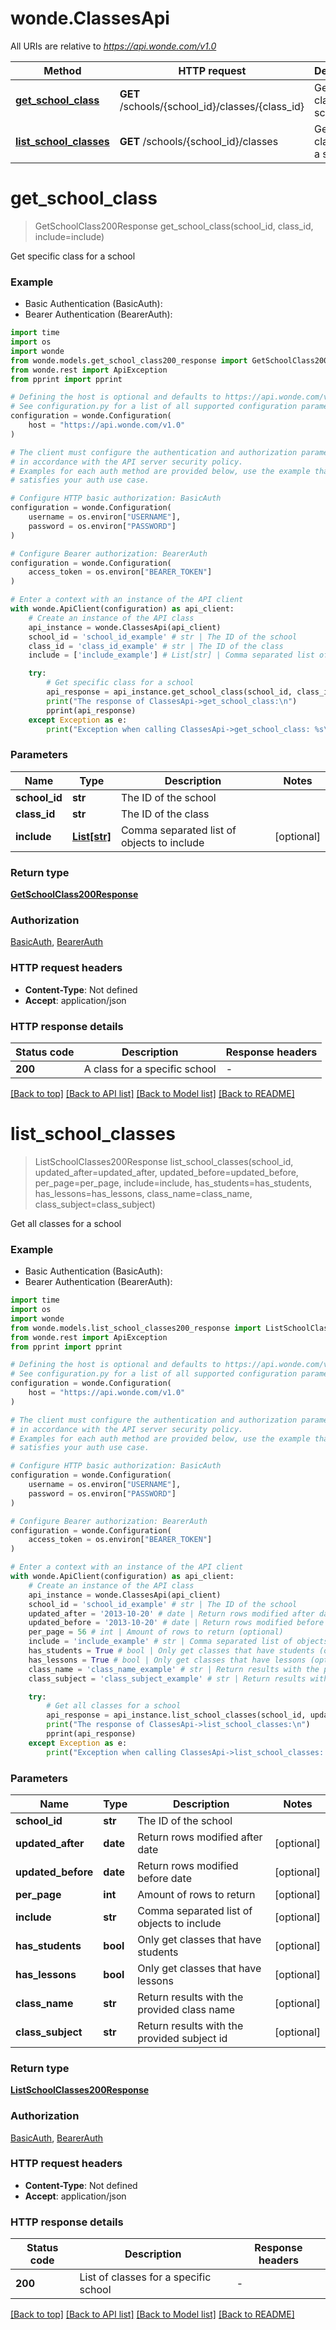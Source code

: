 # wonde.ClassesApi

All URIs are relative to *https://api.wonde.com/v1.0*

Method | HTTP request | Description
------------- | ------------- | -------------
[**get_school_class**](ClassesApi.md#get_school_class) | **GET** /schools/{school_id}/classes/{class_id} | Get specific class for a school
[**list_school_classes**](ClassesApi.md#list_school_classes) | **GET** /schools/{school_id}/classes | Get all classes for a school


# **get_school_class**
> GetSchoolClass200Response get_school_class(school_id, class_id, include=include)

Get specific class for a school

### Example

* Basic Authentication (BasicAuth):
* Bearer Authentication (BearerAuth):
```python
import time
import os
import wonde
from wonde.models.get_school_class200_response import GetSchoolClass200Response
from wonde.rest import ApiException
from pprint import pprint

# Defining the host is optional and defaults to https://api.wonde.com/v1.0
# See configuration.py for a list of all supported configuration parameters.
configuration = wonde.Configuration(
    host = "https://api.wonde.com/v1.0"
)

# The client must configure the authentication and authorization parameters
# in accordance with the API server security policy.
# Examples for each auth method are provided below, use the example that
# satisfies your auth use case.

# Configure HTTP basic authorization: BasicAuth
configuration = wonde.Configuration(
    username = os.environ["USERNAME"],
    password = os.environ["PASSWORD"]
)

# Configure Bearer authorization: BearerAuth
configuration = wonde.Configuration(
    access_token = os.environ["BEARER_TOKEN"]
)

# Enter a context with an instance of the API client
with wonde.ApiClient(configuration) as api_client:
    # Create an instance of the API class
    api_instance = wonde.ClassesApi(api_client)
    school_id = 'school_id_example' # str | The ID of the school
    class_id = 'class_id_example' # str | The ID of the class
    include = ['include_example'] # List[str] | Comma separated list of objects to include (optional)

    try:
        # Get specific class for a school
        api_response = api_instance.get_school_class(school_id, class_id, include=include)
        print("The response of ClassesApi->get_school_class:\n")
        pprint(api_response)
    except Exception as e:
        print("Exception when calling ClassesApi->get_school_class: %s\n" % e)
```


### Parameters

Name | Type | Description  | Notes
------------- | ------------- | ------------- | -------------
 **school_id** | **str**| The ID of the school | 
 **class_id** | **str**| The ID of the class | 
 **include** | [**List[str]**](str.md)| Comma separated list of objects to include | [optional] 

### Return type

[**GetSchoolClass200Response**](GetSchoolClass200Response.md)

### Authorization

[BasicAuth](../README.md#BasicAuth), [BearerAuth](../README.md#BearerAuth)

### HTTP request headers

 - **Content-Type**: Not defined
 - **Accept**: application/json

### HTTP response details
| Status code | Description | Response headers |
|-------------|-------------|------------------|
**200** | A class for a specific school |  -  |

[[Back to top]](#) [[Back to API list]](../README.md#documentation-for-api-endpoints) [[Back to Model list]](../README.md#documentation-for-models) [[Back to README]](../README.md)

# **list_school_classes**
> ListSchoolClasses200Response list_school_classes(school_id, updated_after=updated_after, updated_before=updated_before, per_page=per_page, include=include, has_students=has_students, has_lessons=has_lessons, class_name=class_name, class_subject=class_subject)

Get all classes for a school

### Example

* Basic Authentication (BasicAuth):
* Bearer Authentication (BearerAuth):
```python
import time
import os
import wonde
from wonde.models.list_school_classes200_response import ListSchoolClasses200Response
from wonde.rest import ApiException
from pprint import pprint

# Defining the host is optional and defaults to https://api.wonde.com/v1.0
# See configuration.py for a list of all supported configuration parameters.
configuration = wonde.Configuration(
    host = "https://api.wonde.com/v1.0"
)

# The client must configure the authentication and authorization parameters
# in accordance with the API server security policy.
# Examples for each auth method are provided below, use the example that
# satisfies your auth use case.

# Configure HTTP basic authorization: BasicAuth
configuration = wonde.Configuration(
    username = os.environ["USERNAME"],
    password = os.environ["PASSWORD"]
)

# Configure Bearer authorization: BearerAuth
configuration = wonde.Configuration(
    access_token = os.environ["BEARER_TOKEN"]
)

# Enter a context with an instance of the API client
with wonde.ApiClient(configuration) as api_client:
    # Create an instance of the API class
    api_instance = wonde.ClassesApi(api_client)
    school_id = 'school_id_example' # str | The ID of the school
    updated_after = '2013-10-20' # date | Return rows modified after date (optional)
    updated_before = '2013-10-20' # date | Return rows modified before date (optional)
    per_page = 56 # int | Amount of rows to return (optional)
    include = 'include_example' # str | Comma separated list of objects to include (optional)
    has_students = True # bool | Only get classes that have students (optional)
    has_lessons = True # bool | Only get classes that have lessons (optional)
    class_name = 'class_name_example' # str | Return results with the provided class name (optional)
    class_subject = 'class_subject_example' # str | Return results with the provided subject id (optional)

    try:
        # Get all classes for a school
        api_response = api_instance.list_school_classes(school_id, updated_after=updated_after, updated_before=updated_before, per_page=per_page, include=include, has_students=has_students, has_lessons=has_lessons, class_name=class_name, class_subject=class_subject)
        print("The response of ClassesApi->list_school_classes:\n")
        pprint(api_response)
    except Exception as e:
        print("Exception when calling ClassesApi->list_school_classes: %s\n" % e)
```


### Parameters

Name | Type | Description  | Notes
------------- | ------------- | ------------- | -------------
 **school_id** | **str**| The ID of the school | 
 **updated_after** | **date**| Return rows modified after date | [optional] 
 **updated_before** | **date**| Return rows modified before date | [optional] 
 **per_page** | **int**| Amount of rows to return | [optional] 
 **include** | **str**| Comma separated list of objects to include | [optional] 
 **has_students** | **bool**| Only get classes that have students | [optional] 
 **has_lessons** | **bool**| Only get classes that have lessons | [optional] 
 **class_name** | **str**| Return results with the provided class name | [optional] 
 **class_subject** | **str**| Return results with the provided subject id | [optional] 

### Return type

[**ListSchoolClasses200Response**](ListSchoolClasses200Response.md)

### Authorization

[BasicAuth](../README.md#BasicAuth), [BearerAuth](../README.md#BearerAuth)

### HTTP request headers

 - **Content-Type**: Not defined
 - **Accept**: application/json

### HTTP response details
| Status code | Description | Response headers |
|-------------|-------------|------------------|
**200** | List of classes for a specific school |  -  |

[[Back to top]](#) [[Back to API list]](../README.md#documentation-for-api-endpoints) [[Back to Model list]](../README.md#documentation-for-models) [[Back to README]](../README.md)

